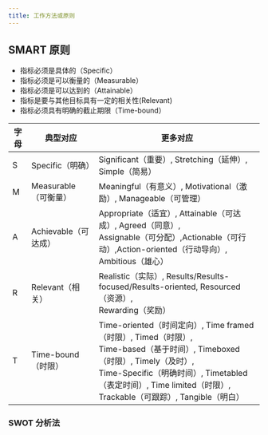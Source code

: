 ```yaml
---
title: 工作方法或原则
---
```


## SMART 原则

- 指标必须是具体的（Specific）
- 指标必须是可以衡量的（Measurable）
- 指标必须是可以达到的（Attainable）
- 指标是要与其他目标具有一定的相关性(Relevant)
- 指标必须具有明确的截止期限（Time-bound）


| 字母	| 典型对应	 | 更多对应 |
| ---   |  --- | --- |
|S      | Specific（明确）	| Significant（重要）, Stretching（延伸）, Simple（简易）|
|M| Measurable（可衡量）	|  Meaningful（有意义）, Motivational（激励）, Manageable（可管理）|
|A	| Achievable（可达成）| Appropriate（适宜）, Attainable（可达成）, Agreed（同意）, <br>Assignable（可分配）,Actionable（可行动）,Action-oriented（行动导向）, <br> Ambitious（雄心）|
| R     | Relevant（相关）	| Realistic（实际）, Results/Results-focused/Results-oriented, Resourced（资源）, <br> Rewarding（奖励）|
|T      | Time-bound （时限）	| Time-oriented（时间定向）, Time framed（时限）, Timed（时限）,<br> Time-based（基于时间）, Timeboxed（时限）, Timely（及时）, <br> Time-Specific（明确时间）, Timetabled（表定时间）, Time limited（时限）, <br>Trackable（可跟踪）, Tangible（明白）|



### SWOT 分析法
